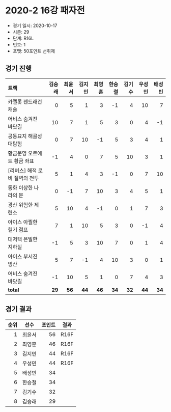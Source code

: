 # 2020-2 16강 패자전

- 경기 일시: 2020-10-17
- 시즌: 29
- 단계: R16L
- 번호: 1
- 포맷: 50포인트 선취제





## 경기 진행

| 트랙 | 김승래 | 최윤서 | 김지민 | 최영훈 | 한승철 | 김기수 | 우성민 | 배성빈 |
|:---|---:|---:|---:|---:|---:|---:|---:|---:|
| 카멜롯 펜드래건 캐슬 | 0 | 5 | 1 | 3 | -1 | 4 | 10 | 7 |
| 어비스 숨겨진 바닷길 | 10 | 7 | 1 | 5 | 3 | 0 | 4 | -1 |
| 공동묘지 해골성 대탐험 | 0 | 7 | 10 | -1 | 5 | 3 | 4 | 1 |
| 황금문명 오르에트 황금 좌표 | -1 | 4 | 0 | 7 | 5 | 10 | 3 | 1 |
| [리버스] 해적 로비 절벽의 전투 | 5 | 1 | 4 | 3 | -1 | 0 | 7 | 10 |
| 동화 이상한 나라의 문 | 0 | -1 | 7 | 10 | 3 | 4 | 5 | 1 |
| 광산 위험한 제련소 | 5 | 10 | 4 | -1 | 0 | 1 | 7 | 3 |
| 아이스 아찔한 헬기 점프 | 7 | 1 | 10 | 5 | 3 | 0 | -1 | 4 |
| 대저택 은밀한 지하실 | -1 | 5 | 3 | 10 | 7 | 0 | 1 | 4 |
| 아이스 부서진 빙산 | 5 | 7 | -1 | 4 | 10 | 3 | 0 | 1 |
| 어비스 숨겨진 바닷길 | -1 | 10 | 5 | 1 | 0 | 7 | 4 | 3 |
| __total__ | __29__ | __56__ | __44__ | __46__ | __34__ | __32__ | __44__ | __34__ |




## 경기 결과

| 순위 | 선수 | 포인트 | 결과 |
|---:|:---:|---:|:---:|
| 1 | 최윤서 | 56 | R16F |
| 2 | 최영훈 | 46 | R16F |
| 3 | 김지민 | 44 | R16F |
| 4 | 우성민 | 44 | R16F |
| 5 | 배성빈 | 34 |  |
| 6 | 한승철 | 34 |  |
| 7 | 김기수 | 32 |  |
| 8 | 김승래 | 29 |  |

